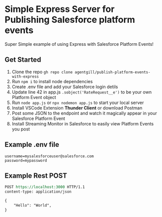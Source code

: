# Simple Express Server for Publishing Salesforce platform events

Super Simple example of using Express with Salesforce Platform Events!

## Get Started

1. Clone the repo `gh repo clone agentgill/publish-platform-events-with-express`
2. Run `npm i` to install node dependencies
3. Create .env file and add your Salesforce login detils
4. Update line 42 in app.js `.sobject('RateRequest__e')` to be your own Platform Event object
5. Run `node app.js` or `npx nodemon app.js` to start your local server
6. Install VSCode Extension **Thunder Client** or download Postman
7. Post some JSON to the endpoint and watch it magically appear in your Salesforce Platform Event
8. Install Streaming Monitor in Salesforce to easily view Platform Events you post


## Example .env file

```env
username=mysalesforceuser@salesforce.com
password=mypassword
```

## Example Rest POST

```rest
POST https://localhost:3000 HTTP/1.1
content-type: application/json

{
    "Hello": "World",
}
```
